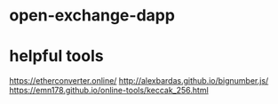 # open-exchange-dapp
# helpful tools
https://etherconverter.online/
http://alexbardas.github.io/bignumber.js/
https://emn178.github.io/online-tools/keccak_256.html